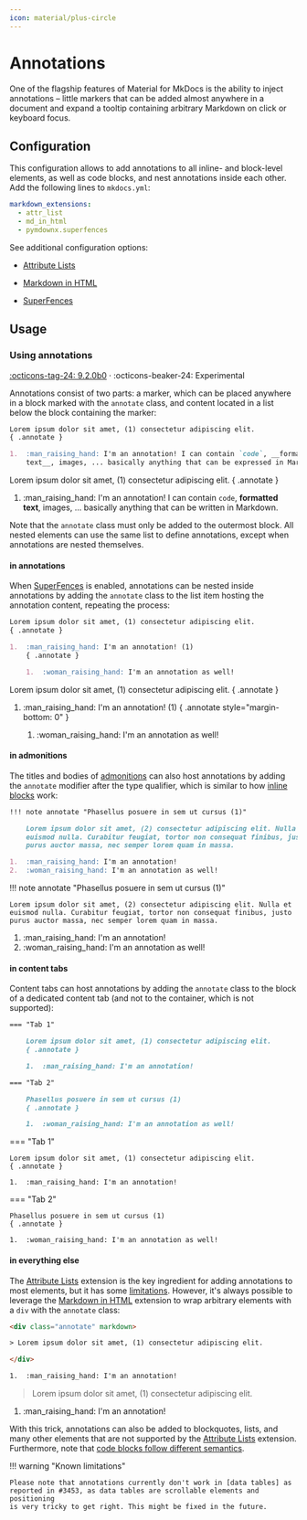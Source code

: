 ```yaml
---
icon: material/plus-circle
---
```


# Annotations

One of the flagship features of Material for MkDocs is the ability to inject
annotations – little markers that can be added almost anywhere in a document
and expand a tooltip containing arbitrary Markdown on click or keyboard focus.

## Configuration

This configuration allows to add annotations to all inline- and block-level
elements, as well as code blocks, and nest annotations inside each other. Add
the following lines to `mkdocs.yml`:

``` yaml
markdown_extensions:
  - attr_list
  - md_in_html
  - pymdownx.superfences
```

See additional configuration options:

- [Attribute Lists]
- [Markdown in HTML]
- [SuperFences]

  [Attribute Lists]: ../setup/extensions/python-markdown.md#attribute-lists
  [Markdown in HTML]: ../setup/extensions/python-markdown.md#markdown-in-html
  [SuperFences]: ../setup/extensions/python-markdown-extensions.md#superfences

## Usage

### Using annotations

[:octicons-tag-24: 9.2.0b0][Annotation support] ·
:octicons-beaker-24: Experimental

Annotations consist of two parts: a marker, which can be placed anywhere in
a block marked with the `annotate` class, and content located in a list below
the block containing the marker:

``` markdown title="Text with annotations"
Lorem ipsum dolor sit amet, (1) consectetur adipiscing elit.
{ .annotate }

1.  :man_raising_hand: I'm an annotation! I can contain `code`, __formatted
    text__, images, ... basically anything that can be expressed in Markdown.
```

<div class="result" markdown>

Lorem ipsum dolor sit amet, (1) consectetur adipiscing elit.
{ .annotate }

1.  :man_raising_hand: I'm an annotation! I can contain `code`, __formatted
    text__, images, ... basically anything that can be written in Markdown.

</div>

Note that the `annotate` class must only be added to the outermost block. All
nested elements can use the same list to define annotations, except when
annotations are nested themselves.

  [Annotation support]: https://github.com/squidfunk/mkdocs-material/releases/tag/9.2.0b0

#### in annotations

When [SuperFences] is enabled, annotations can be nested inside annotations by
adding the `annotate` class to the list item hosting the annotation content,
repeating the process:

``` markdown title="Text with nested annotations"
Lorem ipsum dolor sit amet, (1) consectetur adipiscing elit.
{ .annotate }

1.  :man_raising_hand: I'm an annotation! (1)
    { .annotate }

    1.  :woman_raising_hand: I'm an annotation as well!
```

<div class="result" markdown>

Lorem ipsum dolor sit amet, (1) consectetur adipiscing elit.
{ .annotate }

1.  :man_raising_hand: I'm an annotation! (1)
    { .annotate style="margin-bottom: 0" }

    1.  :woman_raising_hand: I'm an annotation as well!

</div>

#### in admonitions

The titles and bodies of [admonitions] can also host annotations by adding the
`annotate` modifier after the type qualifier, which is similar to how
[inline blocks] work:

``` markdown title="Admonition with annotations"
!!! note annotate "Phasellus posuere in sem ut cursus (1)"

    Lorem ipsum dolor sit amet, (2) consectetur adipiscing elit. Nulla et
    euismod nulla. Curabitur feugiat, tortor non consequat finibus, justo
    purus auctor massa, nec semper lorem quam in massa.

1.  :man_raising_hand: I'm an annotation!
2.  :woman_raising_hand: I'm an annotation as well!
```

<div class="result" markdown>

!!! note annotate "Phasellus posuere in sem ut cursus (1)"

    Lorem ipsum dolor sit amet, (2) consectetur adipiscing elit. Nulla et
    euismod nulla. Curabitur feugiat, tortor non consequat finibus, justo
    purus auctor massa, nec semper lorem quam in massa.

1.  :man_raising_hand: I'm an annotation!
2.  :woman_raising_hand: I'm an annotation as well!

</div>

  [admonitions]: admonitions.md
  [inline blocks]: admonitions.md#inline-blocks

#### in content tabs

Content tabs can host annotations by adding the `annotate` class to the block
of a dedicated content tab (and not to the container, which is not supported):

``` markdown title="Content tabs with annotations"
=== "Tab 1"

    Lorem ipsum dolor sit amet, (1) consectetur adipiscing elit.
    { .annotate }

    1.  :man_raising_hand: I'm an annotation!

=== "Tab 2"

    Phasellus posuere in sem ut cursus (1)
    { .annotate }

    1.  :woman_raising_hand: I'm an annotation as well!
```

<div class="result" markdown>

=== "Tab 1"

    Lorem ipsum dolor sit amet, (1) consectetur adipiscing elit.
    { .annotate }

    1.  :man_raising_hand: I'm an annotation!

=== "Tab 2"

    Phasellus posuere in sem ut cursus (1)
    { .annotate }

    1.  :woman_raising_hand: I'm an annotation as well!

</div>

#### in everything else

The [Attribute Lists] extension is the key ingredient for adding annotations to 
most elements, but it has some [limitations]. However, it's always possible to
leverage the [Markdown in HTML] extension to wrap arbitrary elements with a
`div` with the `annotate` class:

```` html title="HTML with annotations"
<div class="annotate" markdown>

> Lorem ipsum dolor sit amet, (1) consectetur adipiscing elit.

</div>

1.  :man_raising_hand: I'm an annotation!
````

<div class="result" markdown>
  <div class="annotate" markdown>

> Lorem ipsum dolor sit amet, (1) consectetur adipiscing elit.

  </div>

1.  :man_raising_hand: I'm an annotation!

</div>

With this trick, annotations can also be added to blockquotes, lists, and many
other elements that are not supported by the [Attribute Lists] extension.
Furthermore, note that [code blocks follow different semantics].

!!! warning "Known limitations"

    Please note that annotations currently don't work in [data tables] as
    reported in #3453, as data tables are scrollable elements and positioning
    is very tricky to get right. This might be fixed in the future.

  [limitations]: https://python-markdown.github.io/extensions/attr_list/#limitations
  [code blocks follow different semantics]: code-blocks.md#adding-annotations
  [data tables]: data-tables.md
